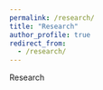 ```yaml
---
permalink: /research/
title: "Research"
author_profile: true
redirect_from: 
  - /research/
---
```


Research
